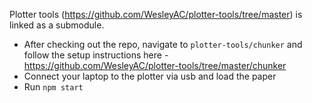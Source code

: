 Plotter tools (https://github.com/WesleyAC/plotter-tools/tree/master) is linked as a submodule. 

- After checking out the repo, navigate to `plotter-tools/chunker` and follow the setup instructions here - https://github.com/WesleyAC/plotter-tools/tree/master/chunker
- Connect your laptop to the plotter via usb and load the paper
- Run `npm start`
